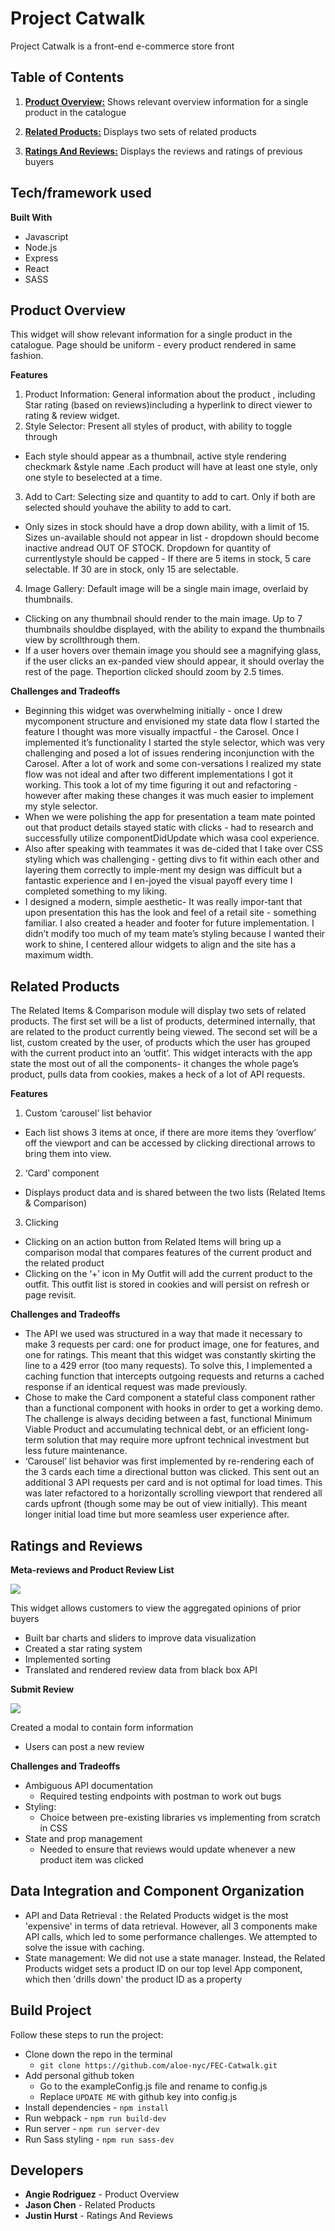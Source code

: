 # Project Catwalk
Project Catwalk is a front-end e-commerce store front

## Table of Contents

1. [**Product Overview:**](#product-overview) Shows relevant overview information for a single product in the catalogue

2. [**Related Products:**](#related-products) Displays two sets of related products

3. [**Ratings And Reviews:**](#ratings-and-reviews) Displays the reviews and ratings of previous buyers

## Tech/framework used

**Built With**
- Javascript
- Node.js
- Express
- React
- SASS



## Product Overview
This widget will show relevant information for a single product in the catalogue. Page should be uniform - every product rendered in same fashion.

**Features**
1. Product Information: General information about the product , including Star rating (based on reviews)including a hyperlink to direct viewer to rating & review widget.
2. Style Selector: Present all styles of product, with ability to toggle through
  * Each style should appear as a thumbnail, active style rendering checkmark &style name .Each product will have at least one style, only one style to beselected at a time.
3. Add to Cart: Selecting size and quantity to add to cart. Only if both are selected should youhave the ability to add to cart.
  * Only sizes in stock should have a drop down ability, with a limit of 15. Sizes un-available should not appear in list - dropdown should become inactive andread OUT OF STOCK. Dropdown for quantity of currentlystyle should be capped - If there are 5 items in stock, 5 care selectable. If 30 are in stock, only 15 are selectable.
4. Image Gallery: Default image will be a single main image, overlaid by thumbnails.
  *  Clicking on any thumbnail should render to the main image. Up to 7 thumbnails shouldbe displayed,  with the ability to expand the thumbnails view by scrollthrough them.
  * If a user hovers over themain image you should see a magnifying glass, if the user clicks an ex-panded view should appear, it should overlay the rest of the page. Theportion clicked should zoom by 2.5 times.

**Challenges and Tradeoffs**
* Beginning this widget was overwhelming initially - once I drew mycomponent structure and envisioned my state data flow I started the feature I thought was more visually impactful - the Carosel. Once I implemented it’s functionality I started the style selector, which was very challenging and posed a lot of issues rendering inconjunction with the Carosel. After a lot of work and some con-versations I realized my state flow was not ideal and after two different implementations I got it working. This took a lot of my time figuring it out and refactoring - however after making these changes it was much easier to implement my style selector.
* When we were polishing the app for presentation a team mate pointed out that product details stayed static with clicks - had to research and successfully utilize componentDidUpdate which wasa cool experience.
* Also after speaking with teammates it was de-cided that I take over CSS styling which was challenging - getting divs to fit within each other and layering them correctly to imple-ment my design was difficult  but a fantastic experience and I en-joyed the visual payoff every time I completed something to my liking.
* I designed a modern, simple aesthetic- It was really impor-tant that upon presentation this has the look and feel of a retail site - something familiar. I also created a header and footer for future implementation. I didn’t modify too much of my team mate’s styling because I wanted their work to shine, I centered allour widgets to align and the site has a maximum width.



## Related Products
The Related Items & Comparison module will display two sets of related products.  The first set will be a list of products, determined internally, that are related to the product currently being viewed.  The second set will be a list, custom created by the user, of products which the user has grouped with the current product into an ‘outfit’.
This widget interacts with the app state the most out of all the components- it changes the whole page’s product, pulls data from cookies, makes a heck of a lot of API requests.

**Features**
1. Custom ‘carousel’ list behavior
  * Each list shows 3 items at once, if there are more items they ‘overflow’ off the viewport and can be accessed by clicking directional arrows to bring them into view.
2. ‘Card’ component
  * Displays product data and is shared between the two lists (Related Items & Comparison)
3. Clicking
  * Clicking on an action button from Related Items will bring up a comparison modal that compares features of the current product and the related product
  * Clicking on the ‘+’ icon in My Outfit will add the current product to the outfit. This outfit list is stored in cookies and will persist on refresh or page revisit.

**Challenges and Tradeoffs**
* The API we used was structured in a way that made it necessary to make 3 requests per card: one for product image, one for features, and one for ratings. This meant that this widget was constantly skirting the line to a 429 error (too many requests). To solve this, I implemented a caching function that intercepts outgoing requests and returns a cached response if an identical request was made previously.
* Chose to make the Card component a stateful class component rather than a functional component with hooks in order to get a working demo. The challenge is always deciding between a fast, functional Minimum Viable Product and accumulating technical debt, or an efficient long-term solution that may require more upfront technical investment but less future maintenance.
* ‘Carousel’ list behavior was first implemented by re-rendering each of the 3 cards each time a directional button was clicked. This sent out an additional 3 API requests per card and is not optimal for load times. This was later refactored to a horizontally scrolling viewport that rendered all cards upfront (though some may be out of view initially). This meant longer initial load time but more seamless user experience after.



## Ratings and Reviews

**Meta-reviews and Product Review List**

![](gifs_and_images/Reviews.png)

This widget allows customers to view the aggregated opinions of prior buyers
* Built bar charts and sliders to improve data visualization
* Created a star rating system
* Implemented sorting
* Translated and rendered review data from black box API

**Submit Review**

![](gifs_and_images/Modal.png)

Created a modal to contain form information
* Users can post a new review


**Challenges and Tradeoffs**
* Ambiguous API documentation
    * Required testing endpoints with postman to work out bugs
* Styling:
    * Choice between pre-existing libraries vs implementing from scratch in CSS
* State and prop management
    * Needed to ensure that reviews would update whenever a new product item was clicked

 <!-- ![](gifs_and_images/ratingsAndReviews.gif) -->
 <!-- ![](gifs_and_images/screenshots/ratingsAndReviews_modal.png) -->
 <!-- ![name](gifs_and_images/screenshots/overviewScroll.gif) -->


## Data Integration and Component Organization

  * API and Data Retrieval : the Related Products widget is the most 'expensive' in terms of data retrieval. However, all 3 components make API calls, which led to some performance challenges. We attempted to solve the issue with caching.
  * State management: We did not use a state manager. Instead, the Related Products widget sets a product ID on our top level App component, which then 'drills down' the product ID as a property


## Build Project
Follow these steps to run the project:
- Clone down the repo in the terminal
  * `git clone https://github.com/aloe-nyc/FEC-Catwalk.git`
- Add personal github token
  * Go to the exampleConfig.js file and rename to config.js
  * Replace `UPDATE ME` with github key into config.js
- Install dependencies - `npm install`
- Run webpack - `npm run build-dev`
- Run server - `npm run server-dev`
- Run Sass styling - `npm run sass-dev`


## Developers
- **Angie Rodriguez** - Product Overview
- **Jason Chen** - Related Products
- **Justin Hurst** - Ratings And Reviews
